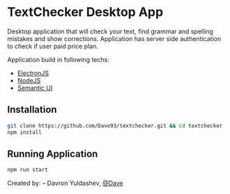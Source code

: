 # TextChecker Desktop App

Desktop application that will check your text, find grammar and spelling mistakes and show corrections.
Application has server side authentication to check if user paid price plan.

Application build in following techs:
* [ElectronJS](https://electron.atom.io/)
* [NodeJS](https://nodejs.org/en/)
* [Semantic UI](https://semantic-ui.com/)


## Installation
```bash
git clone https://github.com/Dave93/textchecker.git && cd textchecker
npm install
```

## Running Application

```bash
npm run start
```

Created by:
– Davron Yuldashev, [@Dave](https://github.com/Dave93/)